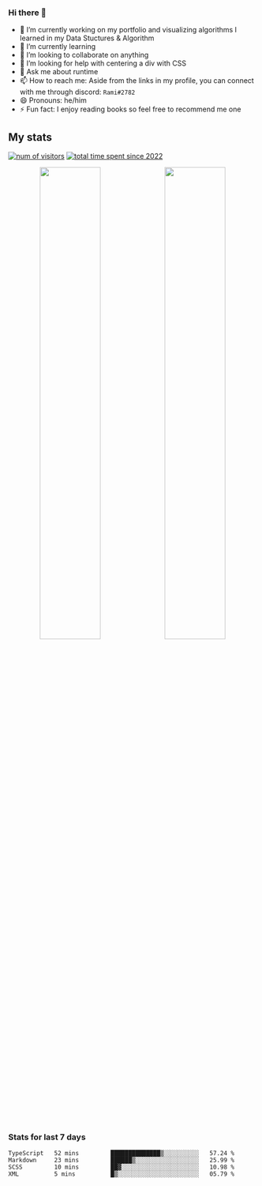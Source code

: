 ### Hi there 👋

- 🔭 I’m currently working on my portfolio and visualizing algorithms I learned in my Data Stuctures & Algorithm
- 🌱 I’m currently learning 
- 👯 I’m looking to collaborate on anything
- 🤔 I’m looking for help with centering a div with CSS
- 💬 Ask me about runtime
- 📫 How to reach me: Aside from the links in my profile, you can connect with me through discord: `Rami#2782`
- 😄 Pronouns: he/him
- ⚡ Fun fact: I enjoy reading books so feel free to recommend me one
<!--
[![Readme Card](https://github-readme-stats.vercel.app/api/pin/?username=psycho-baller&repo=psycho-baller)](https://github.com/psycho-baller/psycho-baller)
-->

## My stats
[![num of visitors](https://visitor-badge.glitch.me/badge?page_id=psycho-baller.visitor-badge&left_text=Hello%20visitor%20number)](https://www.youtube.com/watch?v=dQw4w9WgXcQ)
[![total time spent since 2022](https://wakatime.com/badge/user/33addb7e-f5e6-470b-a55b-0a8babc62ebb.svg)](https://wakatime.com/@psychoballer)
<p float="left" align="center">
  <img src="https://github-readme-stats.vercel.app/api?username=psycho-baller&show_icons=true&count_private=true&hide_border=true&include_all_commits=true&theme=blue-green" width="49.5%" />
  <img src="https://github-readme-stats.vercel.app/api/top-langs/?username=psycho-baller&layout=compact&langs_count=6&theme=blue-green&hide_border=true" width="49.5%" /> 
</p>

### Stats for last 7 days
<!--START_SECTION:waka-->
```text
TypeScript   52 mins         ██████████████▒░░░░░░░░░░   57.24 %
Markdown     23 mins         ██████▒░░░░░░░░░░░░░░░░░░   25.99 %
SCSS         10 mins         ██▓░░░░░░░░░░░░░░░░░░░░░░   10.98 %
XML          5 mins          █▒░░░░░░░░░░░░░░░░░░░░░░░   05.79 %
```

<!--END_SECTION:waka-->

